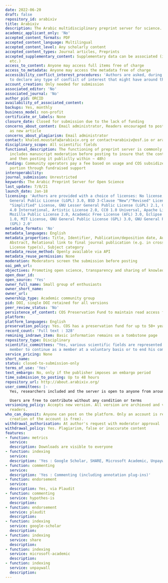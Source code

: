 ```yaml
---
date: 2022-06-20
draft: false
repository_id: arabixiv
title: Arabixiv
description: The Arabic multidisciplinary preprint server for science.
academic_applicant_only: 'No'
accepted_content_formats: PDF
accepted_content_language: Multilingual
accepted_content_level: Any scholarly content
accepted_content_types: Journal articles, Preprints
accepted_supplementary_content: Supplementary data can be associated (image, datasets,
  etc.)
access_to_content: Anyone may access full items free of charge
access_to_metadata: Anyone may access the metadata free of charge
accessibility_conflict_interest_procedures: 'Authors are asked, during the submission,
  to declare any type of conflict of interest that might have around their manuscripts '
account_creation: Only needed for submission
associated_editor: 'No'
associated_journal: 'No'
author_pid: ORCID
availability_of_associated_content:
backups: Yes, monthly
business_model: non-profit
certificate_or_labels: None
closure_date: Closed for submission due to the lack of funding
concerns_about_content: Email administrator, Readers encouraged to post concerns publicly
  as new article
concerns_about_plagiarism: Email administrator
contact: khaled.moustafa@arabixiv.org or contact+arabixiv@osf.io or arabixiv@arabixiv.org
disciplinary_scope: All scientific fields
functional_description: The functioning of preprint server is commonly known (which
  includes manuscript moderation before posting to insure that the content is scientific
  and then posting it publiclly within ~ 48h)
funding: Community operators pay a fee based on usage and COS subsidizes the other
  portion through fundraised support
interoperability:
journal_submission: Unrestricted
keywords: The Arabic Preprint Server for Open Science
last_update: 7/8/21
launch_date: Jan-18
licensing: 'Authors are provided with a choice of licenses: No license, GNU Lesser
  General Public License (LGPL) 3.0, BSD 3-Clause "New"/"Revised" License, BSD 2-Clause
  "Simplified" License, GNU Lesser General Public License (LGPL) 2.1, CC BY Attribution
  4.0 International, Artistic License 2.0, CC0 1.0 Universal, Apache License 2.0,
  Mozilla Public License 2.0, Academic Free License (AFL) 3.0, Eclipse Public License
  1.0, MIT License, GNU General Public License (GPL) 3.0, GNU General Public License
  (GPL) 2.0'
metadata_formats: 'No'
metadata_languages: English
metadata_properties: Title, Identifier, Publication/deposition date, Author name(s),
  Abstract, Relational link to final journal publication (e.g. in crossref metadata),
  License type(s), Subject category
metadata_reuse_method: Openly available via API
metadata_reuse_permission: None
moderation: Moderators screen the submission before posting
oai_pmh_url:
objectives: Promoting open science, transparency and sharing of knowledge
open_doar_id:
open_source: 'Yes'
owner_full_name: Small group of enthusiasts
owner_short_name:
owner_url:
ownership_type: Academic community group
pid: DOI, single DOI retained for all versions
peer_review_status: 'No'
persistence_of_content: COS Preservation Fund to maintain read access for 50+ years
platform:
platform_languages: English
preservation_policy: Yes. COS has a preservation fund for up to 50+ years
record_count: 'Full text : 328'
remining_indrawn_item: Basic information remains on a tombstone page
repository_type: Disciplinary
scientific_committees: "Yes, various scientific fields are represented.\n\nUp to every
  member to continue as a member at a voluntary basis or to end his commitment "
service_pricing: None
short_name:
status: closed-to-submission-only
terms_of_use: 'Yes'
text_embargo: No, only if the publisher imposes an embargo period
time_submission_to_posting: Up to 48 hours
repository_url: http://about.arabixiv.org/
user_committees: |-
  Yes, researchers included and the server is open to anyone from around the world.

  Users are free to contribute without any condition or terms
versioning_policy: Accepts new version. All version are archieved and visible for
  readers.
who_can_deposit: Anyone can post on the platform. Only an account is required (The
  creation of the account is free).
withdrawal_authorisation: At author's request with moderator approval
withdrawal_policy: Yes. Plagiarism, false or inaccurate content
features:
- function: metrics
  service:
  description: Downloads are visible to everyone
- function: indexing
  service:
  description: 'Yes : Google Scholar, SHARE, Microsoft Academic, Unpaywall'
- function: commenting
  service:
  description: 'Yes : Commenting (including annotation plug-ins)'
- function: endorsement
  service:
  description: Yes, via Plaudit
- function: commenting
  service: hypothes-is
  description:
- function: endorsement
  service: plaudit
  description:
- function: indexing
  service: google-scholar
  description:
- function: indexing
  service: share
  description:
- function: indexing
  service: microsoft-academic
  description:
- function: indexing
  service: unpaywall
  description:
---
```



